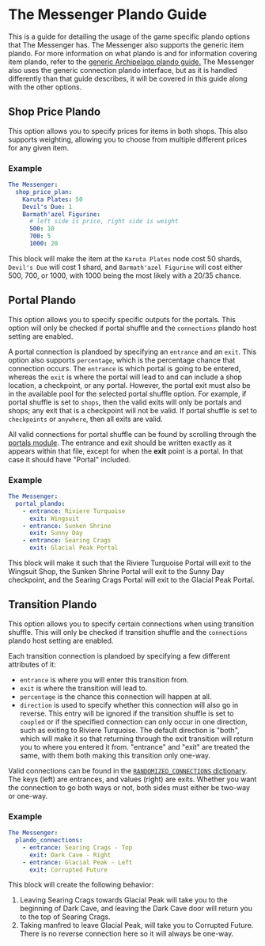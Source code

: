 # The Messenger Plando Guide

This is a guide for detailing the usage of the game specific plando options that The Messenger has. The Messenger also
supports the generic item plando. For more information on what plando is and for information covering item plando, refer
to the [generic Archipelago plando guide.](/tutorial/Archipelago/plando/en) The Messenger also uses the generic
connection plando interface, but as it is handled differently than that guide describes, it will be covered in this
guide along with the other options.

## Shop Price Plando

This option allows you to specify prices for items in both shops. This also supports weighting, allowing you to choose
from multiple different prices for any given item.

### Example

```yaml
The Messenger:
  shop_price_plan:
    Karuta Plates: 50
    Devil's Due: 1
    Barmath'azel Figurine:
      # left side is price, right side is weight
      500: 10
      700: 5
      1000: 20
```

This block will make the item at the `Karuta Plates` node cost 50 shards, `Devil's Due` will cost 1 shard, and
`Barmath'azel Figurine` will cost either 500, 700, or 1000, with 1000 being the most likely with a 20/35 chance.

## Portal Plando

This option allows you to specify specific outputs for the portals. This option will only be checked if portal shuffle
and the `connections` plando host setting are enabled.

A portal connection is plandoed by specifying an `entrance` and an `exit`. This option also supports `percentage`, which
is the percentage chance that connection occurs. The `entrance` is which portal is going to be entered, whereas the
`exit` is where the portal will lead to and can include a shop location, a checkpoint, or any portal. However, the
portal exit must also be in the available pool for the selected portal shuffle option. For example, if portal shuffle is
set to `shops`, then the valid exits will only be portals and shops; any exit that is a checkpoint will not be valid. If
portal shuffle is set to `checkpoints` or `anywhere`, then all exits are valid.

All valid connections for portal shuffle can be found by scrolling through the [portals module](https://github.com/ArchipelagoMW/Archipelago/blob/main/worlds/messenger/portals.py#L12).
The entrance and exit should be written exactly as it appears within that file, except for when the **exit** point is a
portal. In that case it should have "Portal" included.

### Example

```yaml
The Messenger:
  portal_plando:
    - entrance: Riviere Turquoise
      exit: Wingsuit
    - entrance: Sunken Shrine
      exit: Sunny Day
    - entrance: Searing Crags
      exit: Glacial Peak Portal
```

This block will make it such that the Riviere Turquoise Portal will exit to the Wingsuit Shop, the Sunken Shrine Portal
will exit to the Sunny Day checkpoint, and the Searing Crags Portal will exit to the Glacial Peak Portal.

## Transition Plando

This option allows you to specify certain connections when using transition shuffle. This will only be checked if
transition shuffle and the `connections` plando host setting are enabled. 

Each transition connection is plandoed by specifying a few different attributes of it:

* `entrance` is where you will enter this transition from.
* `exit` is where the transition will lead to.
* `percentage` is the chance this connection will happen at all.
* `direction` is used to specify whether this connection will also go in reverse. This entry will be ignored if the
  transition shuffle is set to `coupled` or if the specified connection can only occur in one direction, such as exiting
  to Riviere Turquoise. The default direction is "both", which will make it so that returning through the exit
  transition will return you to where you entered it from. "entrance" and "exit" are treated the same, with them both
  making this transition only one-way.

Valid connections can be found in the [`RANDOMIZED_CONNECTIONS` dictionary](https://github.com/ArchipelagoMW/Archipelago/blob/main/worlds/messenger/connections.py#L640).
The keys (left) are entrances, and values (right) are exits. Whether you want the connection to go both ways or not, both
sides must either be two-way or one-way.

### Example

```yaml
The Messenger:
  plando_connections:
    - entrance: Searing Crags - Top
      exit: Dark Cave - Right
    - entrance: Glacial Peak - Left
      exit: Corrupted Future
```

This block will create the following behavior:
1. Leaving Searing Crags towards Glacial Peak will take you to the beginning of Dark Cave, and leaving the Dark Cave
   door will return you to the top of Searing Crags.
2. Taking manfred to leave Glacial Peak, will take you to Corrupted Future. There is no reverse connection here so it
   will always be one-way.
